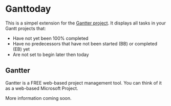 # Ganttoday
This is a simpel extension for the [Gantter project](http://gantter.com).
It displays all tasks in your Gantt projects that:

* Have not yet been 100% completed
* Have no predecessors that have not been started (BB) or completed (EB) yet
* Are not set to begin later then today

## Gantter
Gantter is a FREE web-based project management tool. You can think of it as a web-based Microsoft Project.

More information coming soon.
